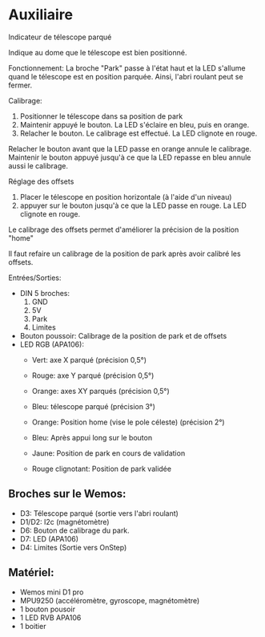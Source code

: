 # Auxiliaire
Indicateur de télescope parqué

Indique au dome que le télescope est bien positionné.

Fonctionnement:
La broche "Park" passe à l'état haut et la LED s'allume quand le télescope est en position parquée.
Ainsi, l'abri roulant peut se fermer.

Calibrage:
1. Positionner le télescope dans sa position de park
2. Maintenir appuyé le bouton. La LED s'éclaire en bleu, puis en orange.
3. Relacher le bouton. Le calibrage est effectué. La LED clignote en rouge.

Relacher le bouton avant que la LED passe en orange annule le calibrage. Maintenir le bouton appuyé jusqu'à ce que la LED repasse en bleu annule aussi le calibrage.

Réglage des offsets 
1. Placer le télescope en position horizontale (à l'aide d'un niveau)
2. appuyer sur le bouton jusqu'à ce que la LED passe en rouge. La LED clignote en rouge.

Le calibrage des offsets permet d'améliorer la précision de la position "home"

Il faut refaire un calibrage de la position de park après avoir calibré les offsets.

Entrées/Sorties:
- DIN 5 broches:
	1. GND
	2. 5V
	3. Park
	4. Limites
- Bouton poussoir:
	Calibrage de la position de park et de offsets
- LED RGB (APA106):
	* Vert: 	axe X parqué (précision 0,5°)
	* Rouge: 	axe Y parqué (précision 0,5°)
	* Orange: axes XY parqués (précision 0,5°)
	* Bleu:	télescope parqué (précision 3°)

	* Orange: Position home (vise le pole céleste) (précision 2°)

	* Bleu: Après appui long sur le bouton
	* Jaune: Position de park en cours de validation
	* Rouge clignotant: Position de park validée


## Broches sur le Wemos:
* D3:	Télescope parqué (sortie vers l'abri roulant)
* D1/D2: 	I2c (magnétomètre)
* D6:	Bouton de calibrage du park.
* D7:	LED (APA106)
* D4:	Limites (Sortie vers OnStep)

## Matériel:
* Wemos mini D1 pro
* MPU9250 (accéléromètre, gyroscope, magnétomètre)
* 1 bouton pousoir
* 1 LED RVB APA106
* 1 boitier

